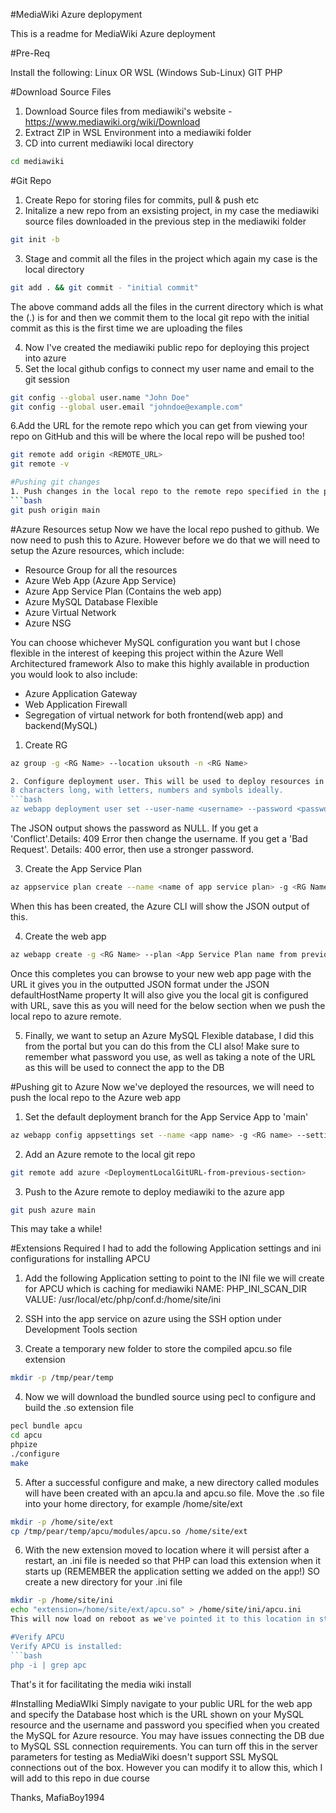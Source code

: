 #MediaWiki Azure deplopyment

This is a readme for MediaWiki Azure deployment

#Pre-Req

Install the following:
Linux OR WSL (Windows Sub-Linux)
GIT
PHP




#Download Source Files

1. Download Source files from mediawiki's website - https://www.mediawiki.org/wiki/Download
2. Extract ZIP in WSL Environment into a mediawiki folder
3. CD into current mediawiki local directory
```bash
cd mediawiki
```

#Git Repo
1. Create Repo for storing files for commits, pull & push etc
2. Initalize a new repo from an exsisting project, in my case the mediawiki source files downloaded in the previous step in the mediawiki folder
```bash
git init -b
```
3. Stage and commit all the files in the project which again my case is the local directory
```bash
git add . && git commit - "initial commit"
```
The above command adds all the files in the current directory which is what the (.) is for and then we commit them to the local git repo with the initial commit as this is the first time we are uploading the files

4. Now I've created the mediawiki public repo for deploying this project into azure
5. Set the local github configs to connect my user name and email to the git session
```bash
git config --global user.name "John Doe"
git config --global user.email "johndoe@example.com"
```

6.Add the URL for the remote repo which you can get from viewing your repo on GitHub and this will be where the local repo will be pushed too!
```bash 
git remote add origin <REMOTE_URL>
git remote -v

#Pushing git changes
1. Push changes in the local repo to the remote repo specified in the previous step
```bash
git push origin main
```

#Azure Resources setup
Now we have the local repo pushed to github. We now need to push this to Azure.
However before we do that we will need to setup the Azure resources, which include:
* Resource Group for all the resources
* Azure Web App (Azure App Service)
* Azure App Service Plan (Contains the web app)
* Azure MySQL Database Flexible
* Azure Virtual Network
* Azure NSG

You can choose whichever MySQL configuration you want but I chose flexible in the interest of keeping this project within the Azure Well Architectured framework
Also to make this highly available in production you would look to also include:
* Azure Application Gateway
* Web Application Firewall
* Segregation of virtual network for both frontend(web app) and backend(MySQL)

1. Create RG 
```bash
az group -g <RG Name> --location uksouth -n <RG Name>

2. Configure deployment user. This will be used to deploy resources in Azure fo rthis project. The username we choose much be unique within Azure and for local Git pushes mustn't contain the '@' symbol. The password must be at least
8 characters long, with letters, numbers and symbols ideally.
```bash
az webapp deployment user set --user-name <username> --password <password>
```
The JSON output shows the password as NULL. If you get a 'Conflict'.Details: 409 Error then change the username. If you get a 'Bad Request'. Details: 400 error, then use a stronger password.

3. Create the App Service Plan
```bash
az appservice plan create --name <name of app service plan> -g <RG Name> --sku <Sku> --is-linux
```
When this has been created, the Azure CLI will show the JSON output of this.

4. Create the web app
```bash
az webapp create -g <RG Name> --plan <App Service Plan name from previous step> --name <App Name> --runtime 'PHP|7.4' --deployment-local-git
```
Once this completes you can browse to your new web app page with the URL it gives you in the outputted JSON format under the JSON defaultHostName property
It will also give you the local git is configured with URL, save this as you will need for the below section when we push the local repo to azure remote.

5. Finally, we want to setup an Azure MySQL Flexible database, I did this from the portal but you can do this from the CLI also!
Make sure to remember what password you use, as well as taking a note of the URL as this will be used to connect the app to the DB



#Pushing git to Azure
Now we've deployed the resources, we will need to push the local repo to the Azure web app

1. Set the default deployment branch for the App Service App to 'main'
```bash
az webapp config appsettings set --name <app name> -g <RG name> --settings DEPLOYMENT_BRANCH='main'
```
2. Add an Azure remote to the local git repo
```bash
git remote add azure <DeploymentLocalGitURL-from-previous-section>
```
3. Push to the Azure remote to deploy mediawiki to the azure app
```bash
git push azure main
```
This may take a while!


#Extensions Required
I had to add the following Application settings and ini configurations for installing APCU

1. Add the following Application setting to point to the INI file we will create for APCU which is caching for mediawiki
NAME: PHP_INI_SCAN_DIR
VALUE: /usr/local/etc/php/conf.d:/home/site/ini

2. SSH into the app service on azure using the SSH option under Development Tools section
3. Create a temporary new folder to store the compiled apcu.so file extension
```bash 
mkdir -p /tmp/pear/temp
```
4. Now we will download the bundled source using pecl to configure and build the .so extension file
```bash
pecl bundle apcu
cd apcu
phpize
./configure
make
```
5. After a successful configure and make, a new directory called modules will have been created with an apcu.la and apcu.so file. Move the .so file into your home directory, for example /home/site/ext
```bash
mkdir -p /home/site/ext
cp /tmp/pear/temp/apcu/modules/apcu.so /home/site/ext
```
6. With the new extension moved to location where it will persist after a restart, an .ini file is needed so that PHP can load this extension when it starts up (REMEMBER the application setting we added on the app!)
SO create a new directory for your .ini file
```bash
mkdir -p /home/site/ini
echo "extension=/home/site/ext/apcu.so" > /home/site/ini/apcu.ini
This will now load on reboot as we've pointed it to this location in step 1 when we added the application setting on the app in azure.

#Verify APCU
Verify APCU is installed:
```bash
php -i | grep apc
```

That's it for facilitating the media wiki install


#Installing MediaWIki
Simply navigate to your public URL for the web app and specify the Database host which is the URL shown on your MySQL resource and the username and password you specified when you created the MySQL for Azure resource.
You may have issues connecting the DB due to MySQL SSL connection requirements.
You can turn off this in the server parameters for testing as MediaWiki doesn't support SSL MySQL connections out of the box. However you can modify it to allow this, which I will add to this repo in due course


Thanks,
MafiaBoy1994
























